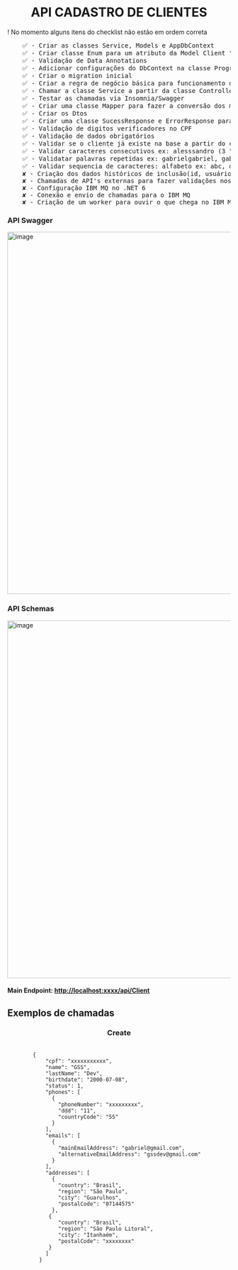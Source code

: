 <h1 align="center">API CADASTRO DE CLIENTES</h1>
<p>! No momento alguns itens do checklist não estão em ordem correta</p>
<pre>
    ✅ - Criar as classes Service, Models e AppDbContext
    ✅ - Criar classe Enum para um atributo da Model Client "StatusClient"
    ✅ - Validação de Data Annotations
    ✅ - Adicionar configurações do DbContext na classe Program
    ✅ - Criar o migration inicial
    ✅ - Criar a regra de negócio básica para funcionamento dos endpoints na classe Service
    ✅ - Chamar a classe Service a partir da classe Controller para controle das requisições
    ✅ - Testar as chamadas via Insomnia/Swagger
    ✅ - Criar uma classe Mapper para fazer a conversão dos modelos de resposta padrão para dtos personalizados
    ✅ - Criar os Dtos
    ✅ - Criar uma classe SucessResponse e ErrorResponse para lidar com os retornos das chamadas personalizados
    ✅ - Validação de digitos verificadores no CPF
    ✅ - Validação de dados obrigatórios
    ✅ - Validar se o cliente já existe na base a partir do cpf
    ✅ - Validar caracteres consecutivos ex: alesssandro (3 "s"), annna (3 "n") etc.
    ✅ - Validatar palavras repetidas ex: gabrielgabriel, gabrielgabrielgabriel, testtest, marcomarcomarcos
    ✅ - Validar sequencia de caracteres: alfabeto ex: abc, defg, gfed, xyz, mnopqrs, e para letras do teclado: qwer,asdfg,zxcvb, ewq, fdsa, cxzerty,hjklmnbv, se aparecer um sequencial desses caracteres em 3 seguidos em qualquer parte da string, ela será validada.
    ✘ - Criação dos dados históricos de inclusão(id, usuário,datahora,etapa, objeto dos dados)
    ✘ - Chamadas de API's externas para fazer validações nos dados;
    ✘ - Configuração IBM MQ no .NET 6
    ✘ - Conexão e envio de chamadas para o IBM MQ
    ✘ - Criação de um worker para ouvir o que chega no IBM MQ e enviar para o banco de dados
</pre>

<h3>API Swagger</h3>
<img width="816" alt="image" src="https://github.com/Silva-Gabriel/Cadastro-de-Clientes-API/assets/69408374/91fcd708-07de-4bd7-84b8-6df26fbac69d">
<h3>API Schemas</h3>
<img width="806" alt="image" src="https://github.com/Silva-Gabriel/Cadastro-de-Clientes-API/assets/69408374/247edb0c-07c8-42ca-94d3-60bc699b5d26">
<h4>Main Endpoint: <a href="">http://localhost:xxxx/api/Client</a></h4>
<h2>Exemplos de chamadas</h2>
<h3 align="center">Create</h3>
<pre>
    <code>
        {
            "cpf": "xxxxxxxxxxx",
            "name": "GSS",
            "lastName": "Dev",
            "birthdate": "2000-07-08",
            "status": 1,
            "phones": [
              {
                "phoneNumber": "xxxxxxxxx",
                "ddd": "11",
                "countryCode": "55"
              }
            ],
            "emails": [
              {
                "mainEmailAddress": "gabriel@gmail.com",
                "alternativeEmailAddress": "gssdev@gmail.com"
              }
            ],
            "addresses": [
              {
                "country": "Brasil",
                "region": "São Paulo",
                "city": "Guarulhos",
                "postalCode": "07144575"
              },
             {
                "country": "Brasil",
                "region": "São Paulo Litoral",
                "city": "Itanhaém",
                "postalCode": "xxxxxxxx"
             }
            ]
          }
    </code>
</pre>
